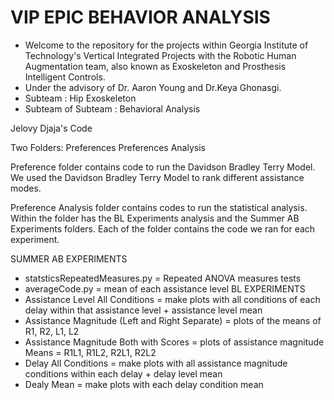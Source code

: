 # VIP EPIC BEHAVIOR ANALYSIS
- Welcome to the repository for the projects within Georgia Institute of Technology's Vertical Integrated Projects with the Robotic Human Augmentation team,
also known as Exoskeleton and Prosthesis Intelligent Controls.
- Under the advisory of Dr. Aaron Young and Dr.Keya Ghonasgi.
- Subteam : Hip Exoskeleton
- Subteam of Subteam : Behavioral Analysis

Jelovy Djaja's Code

Two Folders: 
Preferences
Preferences Analysis

Preference folder contains code to run the Davidson Bradley Terry Model. We used the Davidson Bradley Terry Model to rank different assistance modes. 

Preference Analysis folder contains codes to run the statistical analysis.
Within the folder has the BL Experiments analysis and the Summer AB Experiments folders. Each of the folder contains the code we ran for each experiment. 

SUMMER AB EXPERIMENTS
- statsticsRepeatedMeasures.py = Repeated ANOVA measures tests
- averageCode.py = mean of each assistance level
BL EXPERIMENTS
- Assistance Level All Conditions = make plots with all conditions of each delay within that assistance level + assistance level mean
- Assistance Magnitude (Left and Right Separate) = plots of the means of R1, R2, L1, L2
- Assistance Magnitude Both with Scores = plots of assistance magnitude Means = R1L1, R1L2, R2L1, R2L2
- Delay All Conditions = make plots with all assistance magnitude conditions within each delay + delay level mean
- Dealy Mean = make plots with each delay condition mean

